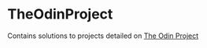 # TheOdinProject

Contains solutions to projects detailed on [The Odin Project](https://www.theodinproject.com)
